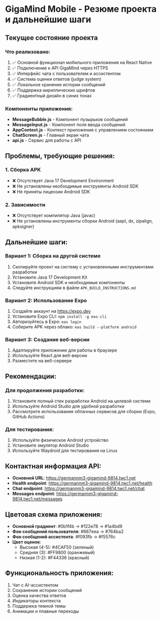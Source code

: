 # GigaMind Mobile - Резюме проекта и дальнейшие шаги

## Текущее состояние проекта

### Что реализовано:
1. ✅ Основной функционал мобильного приложения на React Native
2. ✅ Подключение к API GigaMind через HTTPS
3. ✅ Интерфейс чата с пользователем и ассистентом
4. ✅ Система оценки ответов (judge system)
5. ✅ Локальное хранение истории сообщений
6. ✅ Поддержка кириллических шрифтов
7. ✅ Градиентный дизайн в синих тонах

### Компоненты приложения:
- **MessageBubble.js** - Компонент пузырьков сообщений
- **MessageInput.js** - Компонент поля ввода сообщений
- **AppContext.js** - Контекст приложения с управлением состоянием
- **ChatScreen.js** - Главный экран чата
- **api.js** - Сервис для работы с API

## Проблемы, требующие решения:

### 1. Сборка APK
- ❌ Отсутствует Java 17 Development Environment
- ❌ Не установлены необходимые инструменты Android SDK
- ❌ Не приняты лицензии Android SDK

### 2. Зависимости
- ❌ Отсутствует компилятор Java (javac)
- ❌ Не установлены инструменты сборки Android (aapt, dx, zipalign, apksigner)

## Дальнейшие шаги:

### Вариант 1: Сборка на другой системе
1. Скопируйте проект на систему с установленными инструментами разработки
2. Установите Java 17 Development Kit
3. Установите Android SDK и необходимые компоненты
4. Следуйте инструкциям в файле `APK_BUILD_INSTRUCTIONS.md`

### Вариант 2: Использование Expo
1. Создайте аккаунт на https://expo.dev
2. Установите Expo CLI: `npm install -g eas-cli`
3. Авторизуйтесь в Expo: `eas login`
4. Соберите APK через облако: `eas build --platform android`

### Вариант 3: Создание веб-версии
1. Адаптируйте приложение для работы в браузере
2. Используйте React для веб-версии
3. Разместите на веб-сервере

## Рекомендации:

### Для продолжения разработки:
1. Установите полный стек разработки Android на целевой системе
2. Используйте Android Studio для удобной разработки
3. Рассмотрите использование облачных сервисов для сборки (Expo, GitHub Actions)

### Для тестирования:
1. Используйте физическое Android устройство
2. Установите эмулятор Android Studio
3. Используйте Waydroid для тестирования на Linux

## Контактная информация API:
- **Основной URL**: https://germannm3-gigamind-9814.twc1.net
- **Health endpoint**: https://germannm3-gigamind-9814.twc1.net/health
- **Chat endpoint**: https://germannm3-gigamind-9814.twc1.net/chat
- **Messages endpoint**: https://germannm3-gigamind-9814.twc1.net/messages

## Цветовая схема приложения:
- **Основной градиент**: #0b1f4b → #122e78 → #1a4bd9
- **Фон сообщений пользователя**: #667eea → #764ba2
- **Фон сообщений ассистента**: #f093fb → #f5576c
- **Цвет оценок**: 
  - Высокая (4-5): #4CAF50 (зеленый)
  - Средняя (3): #FF9800 (оранжевый)
  - Низкая (1-2): #F44336 (красный)

## Функциональность приложения:
1. Чат с AI-ассистентом
2. Сохранение истории сообщений
3. Оценка качества ответов
4. Индикаторы контекста
5. Поддержка темной темы
6. Анимации и плавные переходы